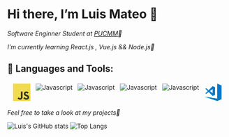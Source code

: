 # Hi there, I’m Luis Mateo 👋
*Software Enginner Student at [PUCMM](https://www.pucmm.edu.do/)🏢*

*I’m currently learning React.js , Vue.js && Node.js🌱*

## 🧰 Languages and Tools:
<p align="center">
<img src="https://raw.githubusercontent.com/github/explore/80688e429a7d4ef2fca1e82350fe8e3517d3494d/topics/javascript/javascript.png" alt="Javascript" height="40" style="vertical-align:top; margin:4px">
<img src="https://upload.wikimedia.org/wikipedia/commons/thumb/4/47/React.svg/1200px-React.svg.png" alt="Javascript" height="40" style="vertical-align:top; margin:4px">
<img src="https://upload.wikimedia.org/wikipedia/commons/thumb/3/38/HTML5_Badge.svg/600px-HTML5_Badge.svg.png" alt="Javascript" height="40" style="vertical-align:top; margin:4px"> 
<img src="https://logos-download.com/wp-content/uploads/2016/09/Sass_logo-700x524.png" alt="Javascript" height="40" style="vertical-align:top; margin:4px">
<img src="https://seeklogo.com/images/N/nodejs-logo-FBE122E377-seeklogo.com.png" alt="Javascript" height="40" style="vertical-align:top; margin:4px">
<img src="https://raw.githubusercontent.com/github/explore/80688e429a7d4ef2fca1e82350fe8e3517d3494d/topics/visual-studio-code/visual-studio-code.png" alt="VS Code" height="40" style="vertical-align:top; margin:4px">
</p>

*Feel free to take a look at my projects🔻*

![Luis's GitHub stats](https://github-readme-stats.vercel.app/api?username=LuisIgnacio98&show_icons=true&theme=dark)
![Top Langs](https://github-readme-stats.vercel.app/api/top-langs/?username=LuisIgnacio98&theme=dark&layout=compact)

<!---
LuisIgnacio98/LuisIgnacio98 is a ✨ special ✨ repository because its `README.md` (this file) appears on your GitHub profile.
You can click the Preview link to take a look at your changes.
--->
